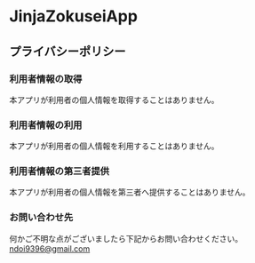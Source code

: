 # JinjaZokuseiApp

## プライバシーポリシー
### 利用者情報の取得  
本アプリが利用者の個人情報を取得することはありません。

### 利用者情報の利用
本アプリが利用者の個人情報を利用することはありません。

### 利用者情報の第三者提供
本アプリが利用者の個人情報を第三者へ提供することはありません。

### お問い合わせ先
何かご不明な点がございましたら下記からお問い合わせください。  
ndoi9396@gmail.com
